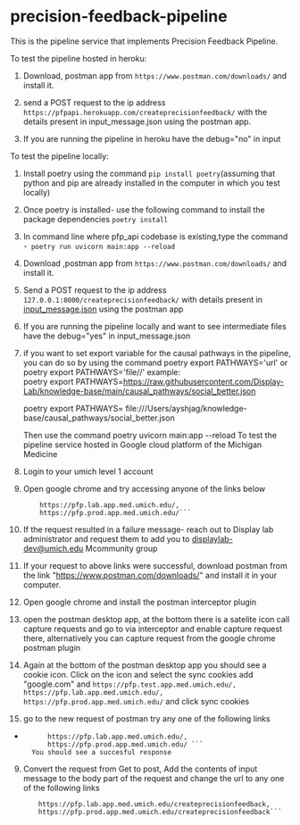 # precision-feedback-pipeline

This is the pipeline service that implements Precision Feedback Pipeline.

To test the pipeline hosted in heroku:
1. Download, postman app from ```https://www.postman.com/downloads/``` and install it.

2. send a POST request  to the ip address ```https://pfpapi.herokuapp.com/createprecisionfeedback/```
with the details present in input_message.json using the postman app.
3. If you are running the pipeline in heroku have the debug="no" in input

To test the pipeline locally:

1. Install poetry using the command ```pip install poetry```(assuming that python and pip are already installed in the computer in which you test locally)

2. Once poetry is installed- use the following command to install the package dependencies
    ```poetry install```

3. In command line where pfp_api codebase is existing,type the command -``` poetry run uvicorn main:app --reload```

4. Download ,postman app from ```https://www.postman.com/downloads/``` and install it.

5. Send a POST request to the ip address ```127.0.0.1:8000/createprecisionfeedback/``` with details present in [input_message.json](input_message.json) using the postman app

6. If you are running the pipeline locally and want to see intermediate files have the debug="yes" in input_message.json 

7. if you want to set export variable for the causal pathways in the pipeline, you can do so by using the   command
    poetry export PATHWAYS='url'
    or
    poetry export PATHWAYS='file//'
    example:     
    poetry export PATHWAYS=https://raw.githubusercontent.com/Display-Lab/knowledge-base/main/causal_pathways/social_better.json

    poetry export PATHWAYS= file:///Users/ayshjag/knowledge-base/causal_pathways/social_better.json

    Then use the command
    poetry uvicorn main:app --reload
To test the pipeline service hosted in Google cloud platform of the Michigan Medicine

1. Login to your umich level 1 account
2. Open google chrome  and try accessing anyone of the links below
    ``` https://pfp.test.app.med.umich.edu/, 
        https://pfp.lab.app.med.umich.edu/,
        https://pfp.prod.app.med.umich.edu/```
3. If the request resulted in a failure message- reach out to Display lab administrator and request them to add you to displaylab-dev@umich.edu Mcommunity group
4. If your request to above links were successful, download postman from the link "https://www.postman.com/downloads/" and install it in your computer.

5. Open google chrome and install the postman interceptor plugin
6. open the postman desktop app, at the bottom there is a satelite icon call capture requests and go to via interceptor and enable capture request there, alternatively you can capture request from the google chrome postman plugin
7. Again at the bottom of the postman desktop app you should see a cookie icon. Click on the icon and select the sync cookies add "google.com" and 
        ```https://pfp.test.app.med.umich.edu/, 
        https://pfp.lab.app.med.umich.edu/,
        https://pfp.prod.app.med.umich.edu/```
        and click sync cookies

8. go to the new request of postman try any one of the following links
- ``` https://pfp.test.app.med.umich.edu/, 
        https://pfp.lab.app.med.umich.edu/,
        https://pfp.prod.app.med.umich.edu/ ```
    You should see a succesful response
9. Convert the request from Get to post, Add the contents of input message to the body part of the request and change the url to any one of the following links
 ```https://pfp.test.app.med.umich.edu/createprecisionfeedback, 
        https://pfp.lab.app.med.umich.edu/createprecisionfeedback, 
        https://pfp.prod.app.med.umich.edu/createprecisionfeedback```


